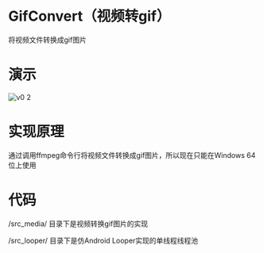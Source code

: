 # GifConvert（视频转gif）

将视频文件转换成gif图片

# 演示

![v0 2](https://cloud.githubusercontent.com/assets/13044819/12372077/6d57b0b6-bc85-11e5-9821-72c1e066d798.gif)

# 实现原理

通过调用ffmpeg命令行将视频文件转换成gif图片，所以现在只能在Windows 64位上使用

# 代码

/src_media/ 目录下是视频转换gif图片的实现

/src_looper/ 目录下是仿Android Looper实现的单线程线程池
